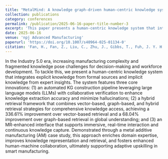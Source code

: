```yaml
---
title: "MetalMind: A knowledge graph-driven human-centric knowledge system for metal additive manufacturing"
collection: publications
category: conferences
permalink: /publication/2025-06-16-paper-title-number-3
excerpt: 'This paper presents a human-centric knowledge system that integrates explicit knowledge from formal sources and implicit knowledge from expert insights.'
date: 2025-06-16
venue: 'npj Advanced Manufacturing'
paperurl: 'https://doi.org/10.1007/s40964-025-01134-0'
citation: 'Fan, H., Fan, Z., Liu, C., Zhu, J., Gibbs, T., Fuh, J. Y. H., ... & Li, B. (2025). MetalMind: A knowledge graph-driven human-centric knowledge system for metal additive manufacturing. npj Advanced Manufacturing, 2(1), 1-9.'
---
```


In the Industry 5.0 era, increasing manufacturing complexity and fragmented knowledge pose challenges for decision-making and workforce development. To tackle this, we present a human-centric knowledge system that integrates explicit knowledge from formal sources and implicit knowledge from expert insights. The system features three core innovations: (1) an automated KG construction pipeline leveraging large language models (LLMs) with collaborative verification to enhance knowledge extraction accuracy and minimize hallucinations; (2) a hybrid retrieval framework that combines vector-based, graph-based, and hybrid retrieval strategies for comprehensive knowledge access, achieving a 336.61% improvement over vector-based retrieval and a 68.04% improvement over graph-based retrieval in global understanding; and (3) an MR-enhanced interface that supports immersive, real-time interaction and continuous knowledge capture. Demonstrated through a metal additive manufacturing (AM) case study, this approach enriches domain expertise, improves knowledge representation and retrieval, and fosters enhanced human-machine collaboration, ultimately supporting adaptive upskilling in smart manufacturing.
